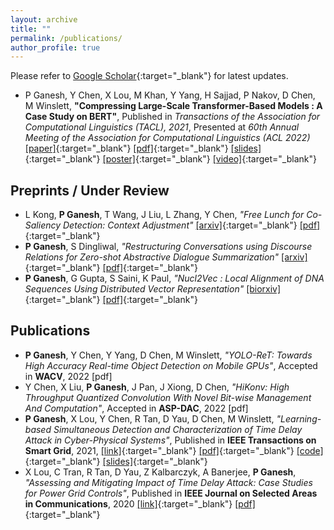 ```yaml
---
layout: archive
title: ""
permalink: /publications/
author_profile: true
---
```


Please refer to [Google Scholar](https://scholar.google.co.in/citations?user=Xd5QJoEAAAAJ&hl=en&oi=ao){:target="_blank"} for latest updates.

* P Ganesh, Y Chen, X Lou, M Khan, Y Yang, H Sajjad, P Nakov, D Chen, M Winslett, **"Compressing Large-Scale Transformer-Based Models : A Case Study on BERT"**, Published in _Transactions of the Association for Computational Linguistics (TACL), 2021_, Presented at _60th Annual Meeting of the Association for Computational Linguistics (ACL 2022)_
[\[paper\]](https://direct.mit.edu/tacl/article/doi/10.1162/tacl_a_00413/107387/Compressing-Large-Scale-Transformer-Based-Models-A){:target="_blank"} [\[pdf\]](http://prakharg24.github.io/files/bert_compression.pdf){:target="_blank"} [\[slides\]](http://prakharg24.github.io/files/bert_compression_slides.pdf){:target="_blank"} [\[poster\]](http://prakharg24.github.io/files/bert_compression_poster.pdf){:target="_blank"} [\[video\]](https://drive.google.com/file/d/1FnrSMjpxDjSQZ85EQQZ4Cpqw33mi-riA/view?usp=sharing){:target="_blank"}


## Preprints / Under Review

* L Kong, **P Ganesh**, T Wang, J Liu, L Zhang, Y Chen, _"Free Lunch for Co-Saliency Detection: Context Adjustment"_
[\[arxiv\]](https://arxiv.org/abs/2108.02093){:target="_blank"} [\[pdf\]](http://prakharg24.github.io/files/free_lunch.pdf){:target="_blank"}
* **P Ganesh**, S Dingliwal, _"Restructuring Conversations using Discourse Relations for Zero-shot Abstractive Dialogue Summarization"_
[\[arxiv\]](https://arxiv.org/abs/1902.01615){:target="_blank"} [\[pdf\]](http://prakharg24.github.io/files/restructuring.pdf){:target="_blank"}
* **P Ganesh**, G Gupta, S Saini, K Paul, _"Nucl2Vec : Local Alignment of DNA Sequences Using Distributed Vector Representation"_
[\[biorxiv\]](https://www.biorxiv.org/content/10.1101/401851v2.abstract){:target="_blank"} [\[pdf\]](http://prakharg24.github.io/files/nucl2vec.pdf){:target="_blank"}

## Publications

* **P Ganesh**, Y Chen, Y Yang, D Chen, M Winslett, _"YOLO-ReT: Towards High Accuracy Real-time Object Detection on Mobile GPUs"_, Accepted in **WACV**, 2022 \[pdf\]
* Y Chen, X Liu, **P Ganesh**, J Pan, J Xiong, D Chen, _"HiKonv: High Throughput Quantized Convolution With Novel Bit-wise Management And Computation"_, Accepted in **ASP-DAC**, 2022 \[pdf\]
* **P Ganesh**, X Lou, Y Chen, R Tan, D Yau, D Chen, M Winslett, _"Learning-based Simultaneous Detection and Characterization of Time Delay Attack in Cyber-Physical Systems"_, Published in **IEEE Transactions on Smart Grid**, 2021,
[\[link\]](https://ieeexplore.ieee.org/abstract/document/9352977){:target="_blank"} [\[pdf\]](http://prakharg24.github.io/files/learning_cps.pdf){:target="_blank"} [\[code\]](https://github.com/prakharg24/tda){:target="_blank"} [\[slides\]](https://docs.google.com/presentation/d/1LDl2EMVAPyTNVsJE8wcf9DIoZgzefmnJ5lczgqPB1GE/edit#slide=id.gc6fa3c898_0_0){:target="_blank"}
* X Lou, C Tran, R Tan, D Yau, Z Kalbarczyk, A Banerjee, **P Ganesh**, _"Assessing and Mitigating Impact of Time Delay Attack: Case Studies for Power Grid Controls"_,  Published in **IEEE Journal on Selected Areas in Communications**, 2020
[\[link\]](https://ieeexplore.ieee.org/abstract/document/8892729){:target="_blank"} [\[pdf\]](http://prakharg24.github.io/files/assessing_cps.pdf){:target="_blank"}
